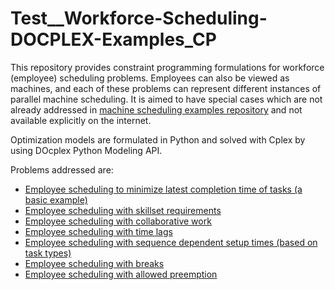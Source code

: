 # Test__Workforce-Scheduling-DOCPLEX-Examples_CP

This repository provides constraint programming formulations for workforce (employee) scheduling problems. Employees can also be viewed as machines, and each of these problems can represent different instances of parallel machine scheduling. It is aimed to have special cases which are not already addressed in [machine scheduling examples repository](https://github.com/ErayCakici/Machine-Scheduling-DOCPLEX-Examples_CP) and not available explicitly on the internet. 

Optimization models are formulated in Python and solved with Cplex by using DOcplex Python Modeling API.

Problems addressed are: 
- [Employee scheduling to minimize latest completion time of tasks (a basic example)](https://github.com/ErayCakici/Test__Workforce-Scheduling-DOCPLEX-Examples_CP/blob/main/00_Basic.ipynb)
- [Employee scheduling with skillset requirements](https://github.com/ErayCakici/Test__Workforce-Scheduling-DOCPLEX-Examples_CP/blob/main/01_Skills.ipynb)
- [Employee scheduling with collaborative work](https://github.com/ErayCakici/Test__Workforce-Scheduling-DOCPLEX-Examples_CP/blob/main/02_Collaborative.ipynb)
- [Employee scheduling with time lags](https://github.com/ErayCakici/Test__Workforce-Scheduling-DOCPLEX-Examples_CP/blob/main/03_TimeLags.ipynb)
- [Employee scheduling with sequence dependent setup times (based on task types)](https://github.com/ErayCakici/Test__Workforce-Scheduling-DOCPLEX-Examples_CP/blob/main/04_SeqDep.ipynb)
- [Employee scheduling with breaks](https://github.com/ErayCakici/Test__Workforce-Scheduling-DOCPLEX-Examples_CP/blob/main/05_Breaks.ipynb)
- [Employee scheduling with allowed preemption](https://github.com/ErayCakici/Test__Workforce-Scheduling-DOCPLEX-Examples_CP/blob/main/06_Preemption.ipynb)
